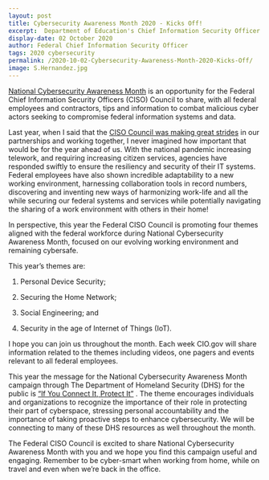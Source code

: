 ```yaml
---
layout: post
title: Cybersecurity Awareness Month 2020 - Kicks Off!
excerpt:  Department of Education's Chief Information Security Officer and CISO Council Co-chair, Steven Hernandez, kicks off Cybersecurity Awareness month.
display-date: 02 October 2020
author: Federal Chief Information Security Officer 
tags: 2020 cybersecurity 
permalink: /2020-10-02-Cybersecurity-Awareness-Month-2020-Kicks-Off/
image: S.Hernandez.jpg
---
```


<p ><a href="https://www.whitehouse.gov/wp-content/uploads/2018/09/National-Cyber-Strategy.pdf" target="_blank">National Cybersecurity Awareness Month</a> is an opportunity for the Federal Chief Information Security Officers (CISO) Council to share, with all federal employees and contractors, tips and information to combat malicious cyber actors seeking to compromise federal information systems and data.&nbsp;</p>
<p >Last year, when I said that the <a href="https://www.cio.gov/ciso-cochair-reflects-on-FY19/" target="_blank">CISO Council was making great strides</a> in our partnerships and working together, I never imagined how important that would be for the year ahead of us. With the national pandemic increasing telework, and requiring increasing citizen services, agencies have responded swiftly to ensure the resiliency and security of their IT systems. Federal employees have also shown incredible adaptability to a new working environment, harnessing collaboration tools in record numbers, discovering and inventing new ways of harmonizing work-life and all the while securing our federal systems and services while potentially navigating the sharing of a work environment with others in their home!&nbsp;</p>
<p >In perspective, this year the Federal CISO Council is promoting four themes aligned with the federal workforce during National Cybersecurity Awareness Month, focused on our evolving working environment and remaining cybersafe.</p>
<p >This year&rsquo;s themes are:</p>
<ol>
<li >
<p >Personal Device Security;</p>
</li>
<li >
<p >Securing the Home Network;</p>
</li>
<li >
<p >Social Engineering; and</p>
</li>
<li >
<p >Security in the age of Internet of Things (IoT).</p>
</li>
</ol>
<p >I hope you can join us throughout the month. Each week CIO.gov will share information related to the themes including videos, one pagers and events relevant to all federal employees.&nbsp;</p>
<p >This year the message for the National Cybersecurity Awareness Month campaign through The Department of Homeland Security (DHS) for the public is <a href="https://www.dhs.gov/national-cyber-security-awareness-month" target="_blank">&ldquo;If You Connect It, Protect It&rdquo;</a> . The theme encourages individuals and organizations to recognize the importance of their role in protecting their part of cyberspace, stressing personal accountability and the importance of taking proactive steps to enhance cybersecurity. We will be connecting to many of these DHS resources as well throughout the month.</p>
<p >The Federal CISO Council is excited to share National Cybersecurity Awareness Month with you and we hope you find this campaign useful and engaging. Remember to be cyber-smart when working from home, while on travel and even when we&rsquo;re back in the office.</p>